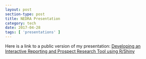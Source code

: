 ```yaml
---
layout: post
section-type: post
title: NEDRA Presentation
category: tech
date: 2017-04-28
tags: [ 'presentations' ]
---
```


Here is a link to a public version of my presentation: [Developing an Interactive Reporting and Prospect Research Tool using R/Shiny](
http://slides.com/richmajerus/developing-an-interactive-reporting-and-prospect-research-tool-using-r-shiny-4)

